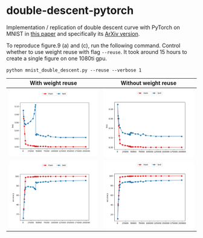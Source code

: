 # double-descent-pytorch
Implementation / replication of double descent curve with PyTorch on MNIST in <a href="https://www.pnas.org/content/116/32/15849.short">this paper</a> and specifically its <a href="https://arxiv.org/abs/1812.11118">ArXiv version</a>.

To reproduce figure.9 (a) and (c), run the following command. Control whether to use weight reuse with flag `--reuse`. It took around 15 hours to create a single figure on one 1080ti gpu.

```
python mnist_double_descent.py --reuse --verbose 1
```
With weight reuse             |  Without weight reuse
:-------------------------:|:-------------------------:
![Loss](./assets/MNIST_double_descent_loss_w_weight_reuse.png)  |  ![Loss](./assets/MNIST_double_descent_loss_wo_weight_reuse.png)
![Accuracy](./assets/MNIST_double_descent_accuracy_w_weight_reuse.png)  |  ![Accuracy](./assets/MNIST_double_descent_accuracy_wo_weight_reuse.png)
